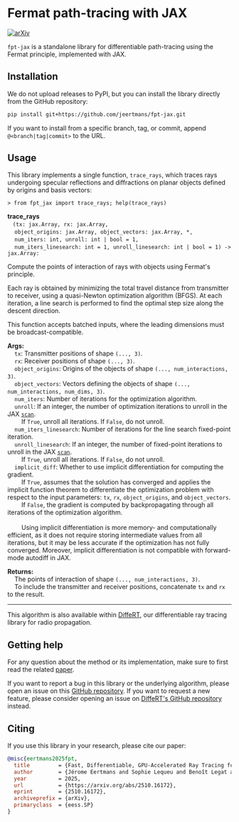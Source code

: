 # Fermat path-tracing with JAX

[![arXiv](https://img.shields.io/badge/arXiv-2510.16172-b31b1b.svg)](https://arxiv.org/abs/2510.16172)

`fpt-jax` is a standalone library for differentiable path-tracing using the Fermat principle, implemented with JAX.

## Installation

We do not upload releases to PyPI, but you can install the library directly from the GitHub repository:

```bash
pip install git+https://github.com/jeertmans/fpt-jax.git
```

If you want to install from a specific branch, tag, or commit, append `@<branch|tag|commit>` to the URL.

## Usage

This library implements a single function, `trace_rays`, which traces rays undergoing specular reflections and diffractions on planar objects defined by origins and basis vectors:

```
> from fpt_jax import trace_rays; help(trace_rays)
```

**trace_rays**<br>
&nbsp;&nbsp;&nbsp;`(tx: jax.Array, rx: jax.Array,`<br>
&nbsp;&nbsp;&nbsp;&nbsp;`object_origins: jax.Array, object_vectors: jax.Array, *,`<br>
&nbsp;&nbsp;&nbsp;&nbsp;`num_iters: int, unroll: int | bool = 1,`<br>
&nbsp;&nbsp;&nbsp;&nbsp;`num_iters_linesearch: int = 1, unroll_linesearch: int | bool = 1) -> jax.Array:`<br>

Compute the points of interaction of rays with objects using Fermat's principle.

Each ray is obtained by minimizing the total travel distance from transmitter to receiver,
using a quasi-Newton optimization algorithm (BFGS). At each iteration, a line search is performed
to find the optimal step size along the descent direction.

This function accepts batched inputs, where the leading dimensions must be broadcast-compatible.

**Args:**<br>
&nbsp;&nbsp;&nbsp;&nbsp;`tx`: Transmitter positions of shape `(..., 3)`.<br>
&nbsp;&nbsp;&nbsp;&nbsp;`rx`: Receiver positions of shape `(..., 3)`.<br>
&nbsp;&nbsp;&nbsp;&nbsp;`object_origins`: Origins of the objects of shape `(..., num_interactions, 3)`.<br>
&nbsp;&nbsp;&nbsp;&nbsp;`object_vectors`: Vectors defining the objects of shape `(..., num_interactions, num_dims, 3)`.<br>
&nbsp;&nbsp;&nbsp;&nbsp;`num_iters`: Number of iterations for the optimization algorithm.<br>
&nbsp;&nbsp;&nbsp;&nbsp;`unroll`: If an integer, the number of optimization iterations to unroll in the JAX [`scan`](https://docs.jax.dev/en/latest/_autosummary/jax.lax.scan.html).<br>
&nbsp;&nbsp;&nbsp;&nbsp;&nbsp;&nbsp;&nbsp;&nbsp;If `True`, unroll all iterations. If `False`, do not unroll.<br>
&nbsp;&nbsp;&nbsp;&nbsp;`num_iters_linesearch`: Number of iterations for the line search fixed-point iteration.<br>
&nbsp;&nbsp;&nbsp;&nbsp;`unroll_linesearch`: If an integer, the number of fixed-point iterations to unroll in the JAX [`scan`](https://docs.jax.dev/en/latest/_autosummary/jax.lax.scan.html).<br>
&nbsp;&nbsp;&nbsp;&nbsp;&nbsp;&nbsp;&nbsp;&nbsp;If `True`, unroll all iterations. If `False`, do not unroll.<br>
&nbsp;&nbsp;&nbsp;&nbsp;`implicit_diff`: Whether to use implicit differentiation for computing the gradient.<br>
&nbsp;&nbsp;&nbsp;&nbsp;&nbsp;&nbsp;&nbsp;&nbsp;If `True`, assumes that the solution has converged and applies the implicit function theorem to differentiate the optimization problem with respect to the input parameters: `tx`, `rx`, `object_origins`, and `object_vectors`.<br>
&nbsp;&nbsp;&nbsp;&nbsp;&nbsp;&nbsp;&nbsp;&nbsp;If `False`, the gradient is computed by backpropagating through all iterations of the optimization algorithm.<br>
<br>
&nbsp;&nbsp;&nbsp;&nbsp;&nbsp;&nbsp;&nbsp;&nbsp;Using implicit differentiation is more memory- and computationally efficient, as it does not require storing intermediate values from all iterations, but it may be less accurate if the optimization has not fully converged. Moreover, implicit differentiation is not compatible with forward-mode autodiff in JAX.<br>

**Returns:**<br>
&nbsp;&nbsp;&nbsp;&nbsp;The points of interaction of shape `(..., num_interactions, 3)`.<br>
&nbsp;&nbsp;&nbsp;&nbsp;To include the transmitter and receiver positions, concatenate `tx` and `rx` to the result.<br>

---

This algorithm is also available within [DiffeRT](https://github.com/jeertmans/DiffeRT), our differentiable ray tracing library for radio propagation.

## Getting help

For any question about the method or its implementation, make sure to first read the related [paper](https://arxiv.org/abs/2306.14822).

If you want to report a bug in this library or the underlying algorithm, please open an issue on this [GitHub repository](https://github.com/jeertmans/fpt-jax/issues). If you want to request a new feature, please consider opening an issue on [DiffeRT's GitHub repository](https://github.com/jeertmans/DiffeRT) instead.

## Citing

If you use this library in your research, please cite our paper:

```bibtex
@misc{eertmans2025fpt,
  title         = {Fast, Differentiable, GPU-Accelerated Ray Tracing for Multiple Diffraction and Reflection Paths},
  author        = {Jérome Eertmans and Sophie Lequeu and Benoît Legat and Laurent Jacques and Claude Oestges},
  year          = 2025,
  url           = {https://arxiv.org/abs/2510.16172},
  eprint        = {2510.16172},
  archiveprefix = {arXiv},
  primaryclass  = {eess.SP}
}
```
